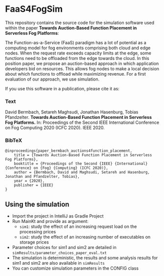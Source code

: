# FaaS4FogSim

This repository contains the source code for the simulation software used within the paper **Towards Auction-Based Function Placement in Serverless Fog Platforms**:

The Function-as-a-Service (FaaS) paradigm has a lot of potential as a computing model for fog environments comprising both cloud and edge nodes.
When the request rate exceeds capacity limits at the edge, some functions need to be offloaded from the edge towards the cloud.
In this position paper, we propose an auction-based approach in which application developers bid on resources.
This allows fog nodes to make a local decision about which functions to offload while maximizing revenue.
For a first evaluation of our approach, we use simulation.

If you use this software in a publication, please cite it as:

### Text

David Bermbach, Setareh Maghsudi, Jonathan Hasenburg, Tobias Pfandzelter. **Towards Auction-Based Function Placement in Serverless Fog Platforms.** In: Proceedings of the Second IEEE International Conference on Fog Computing 2020 (ICFC 2020). IEEE 2020.

### BibTeX
```
@inproceedings{paper_bermbach_auctions4function_placement,
	title = {Towards Auction-Based Function Placement in Serverless Fog Platforms},
	booktitle = {Proceedings of the Second {IEEE} {International} {Conference} on {Fog} {Computing} (ICFC 2020)},
	author = {Bermbach, David and Maghsudi, Setareh and Hasenburg, Jonathan and Pfandzelter, Tobias},
	year = {2020},
	publisher = {IEEE}
}
```

## Using the simulation

- Import the project in IntelliJ as Gradle Project
- Run MainKt and provide as argument:
    - `sim1`: study the effect of an increasing request load on the processing prices
    - `sim2`: study the effect of an increasing number of executables on storage prices
- Parameter choices for sim1 and sim2 are detailed in `simResults/parameter_choices_paper_eval.txt`
- The simulation is deterministic, the results and some analysis results for sim1 and sim2 are also available in `simResults`
- You can customize simulation parameters in the CONFIG class
